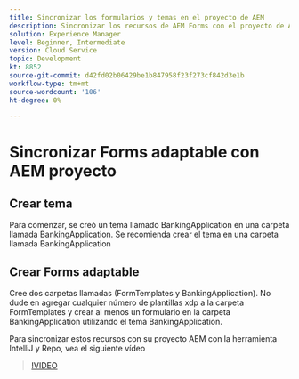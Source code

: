 ```yaml
---
title: Sincronizar los formularios y temas en el proyecto de AEM
description: Sincronizar los recursos de AEM Forms con el proyecto de AEM
solution: Experience Manager
level: Beginner, Intermediate
version: Cloud Service
topic: Development
kt: 8852
source-git-commit: d42fd02b06429be1b847958f23f273cf842d3e1b
workflow-type: tm+mt
source-wordcount: '106'
ht-degree: 0%

---
```



# Sincronizar Forms adaptable con AEM proyecto

## Crear tema

Para comenzar, se creó un tema llamado BankingApplication en una carpeta llamada BankingApplication. Se recomienda crear el tema en una carpeta llamada BankingApplication

## Crear Forms adaptable

Cree dos carpetas llamadas (FormTemplates y BankingApplication). No dude en agregar cualquier número de plantillas xdp a la carpeta FormTemplates y crear al menos un formulario en la carpeta BankingApplication utilizando el tema BankingApplication.

Para sincronizar estos recursos con su proyecto AEM con la herramienta IntelliJ y Repo, vea el siguiente vídeo
>[!VIDEO](https://video.tv.adobe.com/v/336937?quality=12&learn=on)




